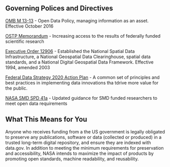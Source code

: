 ## Governing Polices and Directives

[OMB M 13-13](https://digital.gov/open-data-policy-m-13-13/) - Open Data Policy, managing information as an asset. Effective October 2016

[OSTP Memorandum](https://obamawhitehouse.archives.gov/sites/default/files/microsites/ostp/ostp_public_access_memo_2013.pdf) - Increasing access to the results of federally funded scientific research

[Executive Order 12906](http://www.fgdc.gov/policyandplanning/executive_order) - Established the National Spatial Data Infrastructure, a National Geospatial Data Clearinghouse, spatial data standards, and a National Digital Geospatial Data Framework. Effective 1994, amended 2003

[Federal Data Strategy 2020 Action Plan](https://strategy.data.gov/assets/docs/2020-federal-data-strategy-action-plan.pdf) - A common set of principles and best practices in implementing data innovations tha tdrive more value for the public.

[NASA SMD SPD 41a](https://science.nasa.gov/science-red/s3fs-public/atoms/files/SMD-information-policy-SPD-41a.pdf) - Updated guidance for SMD funded researchers to meet open data requirements 

## What This Means for You

Anyone who receives funding from a the US government is legally obligated to preserve any publications, software or data (collected or produced) in a trusted long-term digital repository, and ensure they are indexed with data.gov.
In addition to meeting the minimum requirements for preservation and accessibility, NASA intends to maximize the impact of products by promoting open standards, machine readability, and reusability.
